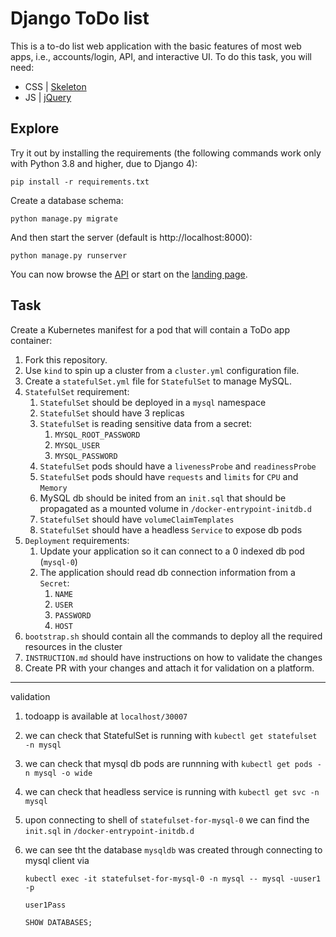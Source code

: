 # Django ToDo list

This is a to-do list web application with the basic features of most web apps, i.e., accounts/login, API, and interactive UI. To do this task, you will need:

- CSS | [Skeleton](http://getskeleton.com/)
- JS  | [jQuery](https://jquery.com/)

## Explore

Try it out by installing the requirements (the following commands work only with Python 3.8 and higher, due to Django 4):

```
pip install -r requirements.txt
```

Create a database schema:

```
python manage.py migrate
```

And then start the server (default is http://localhost:8000):

```
python manage.py runserver
```

You can now browse the [API](http://localhost:8000/api/) or start on the [landing page](http://localhost:8000/).

## Task

Create a Kubernetes manifest for a pod that will contain a ToDo app container:

1. Fork this repository.
1. Use `kind` to spin up a cluster from a `cluster.yml` configuration file.
1. Create a `statefulSet.yml` file for `StatefulSet` to manage MySQL.
1. `StatefulSet` requirement:
    1. `StatefulSet` should be deployed in a `mysql` namespace
    1. `StatefulSet` should have 3 replicas
    3. `StatefulSet` is reading sensitive data from a secret:
        1. `MYSQL_ROOT_PASSWORD`
        1. `MYSQL_USER`
        1. `MYSQL_PASSWORD`
    4. `StatefulSet` pods should have a `livenessProbe` and `readinessProbe`
    5. `StatefulSet` pods should have `requests` and `limits` for `CPU` and `Memory`
    6. MySQL db should be inited from an `init.sql` that should be propagated as a mounted volume in `/docker-entrypoint-initdb.d`
    7. `StatefulSet` should have `volumeClaimTemplates`
    8. `StatefulSet` should have a headless `Service` to expose db pods
1. `Deployment` requirements:
    1. Update your application so it can connect to a 0 indexed db pod (`mysql-0`)
    2. The application should read db connection information from a `Secret`:
        1. `NAME`
        2. `USER`
        3. `PASSWORD`
        4. `HOST`
1. `bootstrap.sh` should contain all the commands to deploy all the required resources in the cluster
1. `INSTRUCTION.md` should have instructions on how to validate the changes
1. Create PR with your changes and attach it for validation on a platform.


---
validation

1) todoapp is available at `localhost/30007`

2) we can check that StatefulSet is running with `kubectl get statefulset -n mysql`

3) we can check that mysql db pods are runnning with `kubectl get pods -n mysql -o wide`

4) we can check that headless service is running with `kubectl get svc -n mysql`

5) upon connecting to shell of `statefulset-for-mysql-0` we can find the `init.sql` in `/docker-entrypoint-initdb.d`

6) we can see tht the database `mysqldb` was created through connecting to mysql client via

    `kubectl exec -it statefulset-for-mysql-0 -n mysql -- mysql -uuser1 -p`

    `user1Pass`

    `SHOW DATABASES;`
